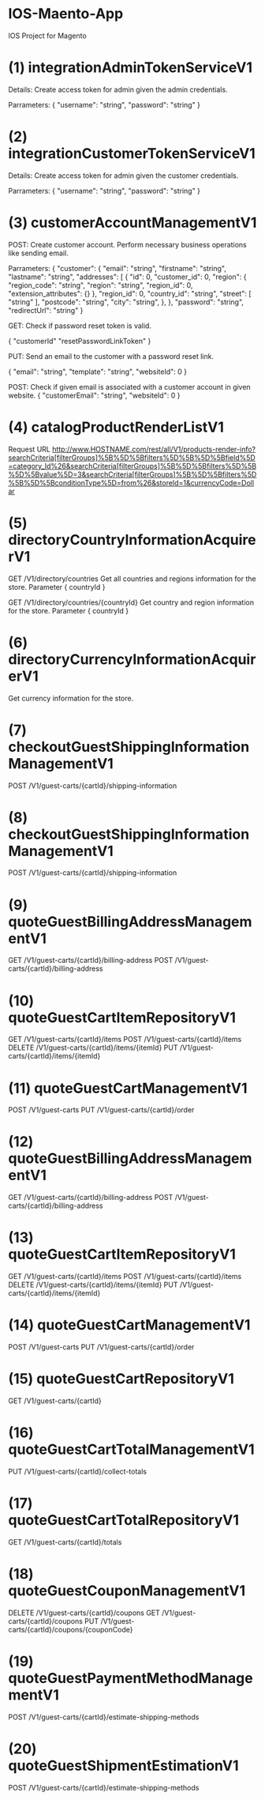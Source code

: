 # IOS-Maento-App
IOS Project for Magento 
# (1) integrationAdminTokenServiceV1

Details: Create access token for admin given the admin credentials.

Parrameters:
{
  "username": "string",
  "password": "string"
}

# (2) integrationCustomerTokenServiceV1

Details: Create access token for admin given the customer credentials.

Parrameters:
{
  "username": "string",
  "password": "string"
}

# (3) customerAccountManagementV1

POST: Create customer account. Perform necessary business operations like sending email.

Parrameters:
{
  "customer": {
    "email": "string",
    "firstname": "string",
    "lastname": "string",
    "addresses": [
      {
        "id": 0,
        "customer_id": 0,
        "region": {
          "region_code": "string",
          "region": "string",
          "region_id": 0,
          "extension_attributes": {}
        },
        "region_id": 0,
        "country_id": "string",
        "street": [
          "string"
        ],
        "postcode": "string",
        "city": "string",
    },
  },
  "password": "string",
  "redirectUrl": "string"
}

GET: Check if password reset token is valid.

{
"customerId"
"resetPasswordLinkToken"
}

PUT: Send an email to the customer with a password reset link.

{
  "email": "string",
  "template": "string",
  "websiteId": 0
}

POST: Check if given email is associated with a customer account in given website.
{
  "customerEmail": "string",
  "websiteId": 0
}

# (4) catalogProductRenderListV1

Request URL
http://www.HOSTNAME.com/rest/all/V1/products-render-info?searchCriteria[filterGroups]%5B%5D%5Bfilters%5D%5B%5D%5Bfield%5D=category_Id%26&searchCriteria[filterGroups]%5B%5D%5Bfilters%5D%5B%5D%5Bvalue%5D=3&searchCriteria[filterGroups]%5B%5D%5Bfilters%5D%5B%5D%5BconditionType%5D=from%26&storeId=1&currencyCode=Dollar


# (5) directoryCountryInformationAcquirerV1

GET /V1/directory/countries
Get all countries and regions information for the store.
Parameter { countryId } 

GET /V1/directory/countries/{countryId}
Get country and region information for the store.
Parameter { countryId } 

# (6) directoryCurrencyInformationAcquirerV1
Get currency information for the store.

# (7) checkoutGuestShippingInformationManagementV1
POST /V1/guest-carts/{cartId}/shipping-information

# (8) checkoutGuestShippingInformationManagementV1
POST /V1/guest-carts/{cartId}/shipping-information

# (9) quoteGuestBillingAddressManagementV1
GET /V1/guest-carts/{cartId}/billing-address
POST /V1/guest-carts/{cartId}/billing-address

# (10) quoteGuestCartItemRepositoryV1
GET /V1/guest-carts/{cartId}/items
POST /V1/guest-carts/{cartId}/items
DELETE /V1/guest-carts/{cartId}/items/{itemId}
PUT /V1/guest-carts/{cartId}/items/{itemId}

# (11) quoteGuestCartManagementV1
POST /V1/guest-carts
PUT /V1/guest-carts/{cartId}/order

# (12) quoteGuestBillingAddressManagementV1
GET /V1/guest-carts/{cartId}/billing-address
POST /V1/guest-carts/{cartId}/billing-address

# (13) quoteGuestCartItemRepositoryV1
GET /V1/guest-carts/{cartId}/items
POST /V1/guest-carts/{cartId}/items
DELETE /V1/guest-carts/{cartId}/items/{itemId}
PUT /V1/guest-carts/{cartId}/items/{itemId}

# (14) quoteGuestCartManagementV1
POST /V1/guest-carts
PUT /V1/guest-carts/{cartId}/order

# (15) quoteGuestCartRepositoryV1
GET /V1/guest-carts/{cartId}

# (16) quoteGuestCartTotalManagementV1
PUT /V1/guest-carts/{cartId}/collect-totals

# (17) quoteGuestCartTotalRepositoryV1
GET /V1/guest-carts/{cartId}/totals

# (18) quoteGuestCouponManagementV1
DELETE /V1/guest-carts/{cartId}/coupons
GET /V1/guest-carts/{cartId}/coupons
PUT /V1/guest-carts/{cartId}/coupons/{couponCode}

# (19) quoteGuestPaymentMethodManagementV1
POST /V1/guest-carts/{cartId}/estimate-shipping-methods

# (20) quoteGuestShipmentEstimationV1
POST /V1/guest-carts/{cartId}/estimate-shipping-methods
